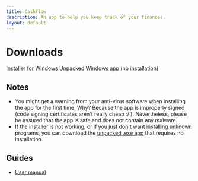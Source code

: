 ```yaml
---
title: Cashflow
description: An app to help you keep track of your finances.
layout: default
---
```


# Downloads

<a href="https://www.dropbox.com/s/9he09mm9rybuw52/Cashflow%20Setup%201.0.1.exe?dl=1" class="download-btn">Installer for Windows</a>
<a href="https://www.dropbox.com/s/6oab51m4l9ypjlw/cashflow-win-unpacked.zip?dl=1" class="download-btn">Unpacked Windows app (no installation)</a>
   
## Notes
- You might get a warning from your anti-virus software when installing the app for the first time. 
Why? Because the app is improperly signed (code signing certificates aren't really cheap :/ ). 
Nevertheless, please be assured that the app is safe and does not contain any malware.
- If the installer is not working, or if you just don't want installing unknown programs, you can download the 
<a href="https://www.dropbox.com/s/vwnvy800zf1sezp/cashflow-win-unpacked.zip?dl=1">unpacked .exe app</a> that requires no installation.

## Guides
- [User manual](/cashflow/user-manual)
